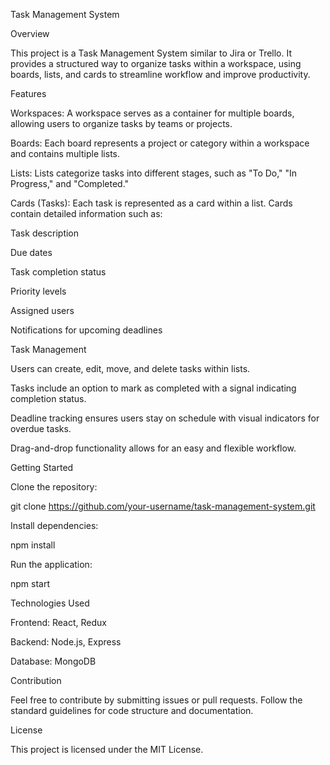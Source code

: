 Task Management System

Overview

This project is a Task Management System similar to Jira or Trello. It provides a structured way to organize tasks within a workspace, using boards, lists, and cards to streamline workflow and improve productivity.

Features

Workspaces: A workspace serves as a container for multiple boards, allowing users to organize tasks by teams or projects.

Boards: Each board represents a project or category within a workspace and contains multiple lists.

Lists: Lists categorize tasks into different stages, such as "To Do," "In Progress," and "Completed."

Cards (Tasks): Each task is represented as a card within a list. Cards contain detailed information such as:

Task description

Due dates

Task completion status

Priority levels

Assigned users

Notifications for upcoming deadlines

Task Management

Users can create, edit, move, and delete tasks within lists.

Tasks include an option to mark as completed with a signal indicating completion status.

Deadline tracking ensures users stay on schedule with visual indicators for overdue tasks.

Drag-and-drop functionality allows for an easy and flexible workflow.

Getting Started

Clone the repository:

git clone https://github.com/your-username/task-management-system.git

Install dependencies:

npm install

Run the application:

npm start

Technologies Used

Frontend: React, Redux

Backend: Node.js, Express

Database: MongoDB

Contribution

Feel free to contribute by submitting issues or pull requests. Follow the standard guidelines for code structure and documentation.

License

This project is licensed under the MIT License.
